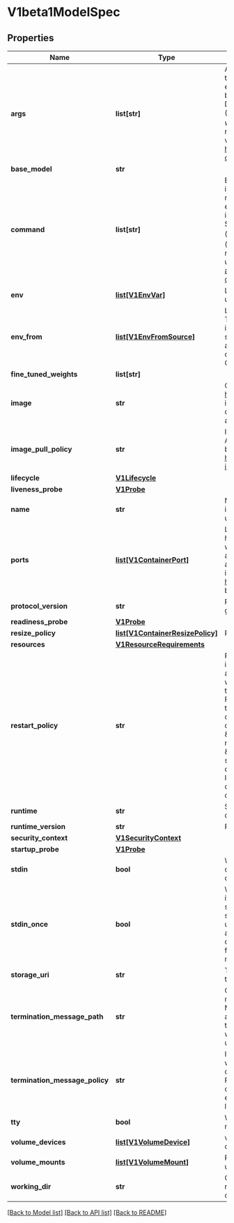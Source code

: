 # V1beta1ModelSpec

## Properties

| Name                           | Type                                                                                                                            | Description                                                                                                                                                                                                                                                                                                                                                                                                                                                                                                                                                                                                                                                                                                                                                                                                                                                                                                                                                                                                                                                                                                                 | Notes                      |
|--------------------------------|---------------------------------------------------------------------------------------------------------------------------------|-----------------------------------------------------------------------------------------------------------------------------------------------------------------------------------------------------------------------------------------------------------------------------------------------------------------------------------------------------------------------------------------------------------------------------------------------------------------------------------------------------------------------------------------------------------------------------------------------------------------------------------------------------------------------------------------------------------------------------------------------------------------------------------------------------------------------------------------------------------------------------------------------------------------------------------------------------------------------------------------------------------------------------------------------------------------------------------------------------------------------------|----------------------------|
| **args**                       | **list[str]**                                                                                                                   | Arguments to the entrypoint. The container image&#39;s CMD is used if this is not provided. Variable references $(VAR_NAME) are expanded using the container&#39;s environment. If a variable cannot be resolved, the reference in the input string will be unchanged. Double $$ are reduced to a single $, which allows for escaping the $(VAR_NAME) syntax: i.e. \&quot;$$(VAR_NAME)\&quot; will produce the string literal \&quot;$(VAR_NAME)\&quot;. Escaped references will never be expanded, regardless of whether the variable exists or not. Cannot be updated. More info: https://kubernetes.io/docs/tasks/inject-data-application/define-command-argument-container/#running-a-command-in-a-shell                                                                                                                                                                                                                                                                                                                                                                                                                | [optional]                 |
| **base_model**                 | **str**                                                                                                                         |                                                                                                                                                                                                                                                                                                                                                                                                                                                                                                                                                                                                                                                                                                                                                                                                                                                                                                                                                                                                                                                                                                                             | [optional]                 |
| **command**                    | **list[str]**                                                                                                                   | Entrypoint array. Not executed within a shell. The container image&#39;s ENTRYPOINT is used if this is not provided. Variable references $(VAR_NAME) are expanded using the container&#39;s environment. If a variable cannot be resolved, the reference in the input string will be unchanged. Double $$ are reduced to a single $, which allows for escaping the $(VAR_NAME) syntax: i.e. \&quot;$$(VAR_NAME)\&quot; will produce the string literal \&quot;$(VAR_NAME)\&quot;. Escaped references will never be expanded, regardless of whether the variable exists or not. Cannot be updated. More info: https://kubernetes.io/docs/tasks/inject-data-application/define-command-argument-container/#running-a-command-in-a-shell                                                                                                                                                                                                                                                                                                                                                                                       | [optional]                 |
| **env**                        | [**list[V1EnvVar]**](https://github.com/kubernetes-client/python/blob/master/kubernetes/docs/V1EnvVar.md)                       | List of environment variables to set in the container. Cannot be updated.                                                                                                                                                                                                                                                                                                                                                                                                                                                                                                                                                                                                                                                                                                                                                                                                                                                                                                                                                                                                                                                   | [optional]                 |
| **env_from**                   | [**list[V1EnvFromSource]**](https://github.com/kubernetes-client/python/blob/master/kubernetes/docs/V1EnvFromSource.md)         | List of sources to populate environment variables in the container. The keys defined within a source must be a C_IDENTIFIER. All invalid keys will be reported as an event when the container is starting. When a key exists in multiple sources, the value associated with the last source will take precedence. Values defined by an Env with a duplicate key will take precedence. Cannot be updated.                                                                                                                                                                                                                                                                                                                                                                                                                                                                                                                                                                                                                                                                                                                    | [optional]                 |
| **fine_tuned_weights**         | **list[str]**                                                                                                                   |                                                                                                                                                                                                                                                                                                                                                                                                                                                                                                                                                                                                                                                                                                                                                                                                                                                                                                                                                                                                                                                                                                                             | [optional]                 |
| **image**                      | **str**                                                                                                                         | Container image name. More info: https://kubernetes.io/docs/concepts/containers/images This field is optional to allow higher level config management to default or override container images in workload controllers like Deployments and StatefulSets.                                                                                                                                                                                                                                                                                                                                                                                                                                                                                                                                                                                                                                                                                                                                                                                                                                                                    | [optional]                 |
| **image_pull_policy**          | **str**                                                                                                                         | Image pull policy. One of Always, Never, IfNotPresent. Defaults to Always if :latest tag is specified, or IfNotPresent otherwise. Cannot be updated. More info: https://kubernetes.io/docs/concepts/containers/images#updating-images                                                                                                                                                                                                                                                                                                                                                                                                                                                                                                                                                                                                                                                                                                                                                                                                                                                                                       | [optional]                 |
| **lifecycle**                  | [**V1Lifecycle**](https://github.com/kubernetes-client/python/blob/master/kubernetes/docs/V1Lifecycle.md)                       |                                                                                                                                                                                                                                                                                                                                                                                                                                                                                                                                                                                                                                                                                                                                                                                                                                                                                                                                                                                                                                                                                                                             | [optional]                 |
| **liveness_probe**             | [**V1Probe**](https://github.com/kubernetes-client/python/blob/master/kubernetes/docs/V1Probe.md)                               |                                                                                                                                                                                                                                                                                                                                                                                                                                                                                                                                                                                                                                                                                                                                                                                                                                                                                                                                                                                                                                                                                                                             | [optional]                 |
| **name**                       | **str**                                                                                                                         | Name of the container specified as a DNS_LABEL. Each container in a pod must have a unique name (DNS_LABEL). Cannot be updated.                                                                                                                                                                                                                                                                                                                                                                                                                                                                                                                                                                                                                                                                                                                                                                                                                                                                                                                                                                                             | [optional] [default to ''] |
| **ports**                      | [**list[V1ContainerPort]**](https://github.com/kubernetes-client/python/blob/master/kubernetes/docs/V1ContainerPort.md)         | List of ports to expose from the container. Not specifying a port here DOES NOT prevent that port from being exposed. Any port which is listening on the default \&quot;0.0.0.0\&quot; address inside a container will be accessible from the network. Modifying this array with strategic merge patch may corrupt the data. For more information See https://github.com/kubernetes/kubernetes/issues/108255. Cannot be updated.                                                                                                                                                                                                                                                                                                                                                                                                                                                                                                                                                                                                                                                                                            | [optional]                 |
| **protocol_version**           | **str**                                                                                                                         | Protocol version to use by the predictor (i.e. v1 or v2 or grpc-v1 or grpc-v2)                                                                                                                                                                                                                                                                                                                                                                                                                                                                                                                                                                                                                                                                                                                                                                                                                                                                                                                                                                                                                                              | [optional]                 |
| **readiness_probe**            | [**V1Probe**](https://github.com/kubernetes-client/python/blob/master/kubernetes/docs/V1Probe.md)                               |                                                                                                                                                                                                                                                                                                                                                                                                                                                                                                                                                                                                                                                                                                                                                                                                                                                                                                                                                                                                                                                                                                                             | [optional]                 |
| **resize_policy**              | [**list[V1ContainerResizePolicy]**](V1ContainerResizePolicy.md)                                                                 | Resources resize policy for the container.                                                                                                                                                                                                                                                                                                                                                                                                                                                                                                                                                                                                                                                                                                                                                                                                                                                                                                                                                                                                                                                                                  | [optional]                 |
| **resources**                  | [**V1ResourceRequirements**](https://github.com/kubernetes-client/python/blob/master/kubernetes/docs/V1ResourceRequirements.md) |                                                                                                                                                                                                                                                                                                                                                                                                                                                                                                                                                                                                                                                                                                                                                                                                                                                                                                                                                                                                                                                                                                                             | [optional]                 |
| **restart_policy**             | **str**                                                                                                                         | RestartPolicy defines the restart behavior of individual containers in a pod. This field may only be set for init containers, and the only allowed value is \&quot;Always\&quot;. For non-init containers or when this field is not specified, the restart behavior is defined by the Pod&#39;s restart policy and the container type. Setting the RestartPolicy as \&quot;Always\&quot; for the init container will have the following effect: this init container will be continually restarted on exit until all regular containers have terminated. Once all regular containers have completed, all init containers with restartPolicy \&quot;Always\&quot; will be shut down. This lifecycle differs from normal init containers and is often referred to as a \&quot;sidecar\&quot; container. Although this init container still starts in the init container sequence, it does not wait for the container to complete before proceeding to the next init container. Instead, the next init container starts immediately after this init container is started, or after any startupProbe has successfully completed. | [optional]                 |
| **runtime**                    | **str**                                                                                                                         | Specific ClusterServingRuntime/ServingRuntime name to use for deployment.                                                                                                                                                                                                                                                                                                                                                                                                                                                                                                                                                                                                                                                                                                                                                                                                                                                                                                                                                                                                                                                   | [optional]                 |
| **runtime_version**            | **str**                                                                                                                         | Runtime version of the predictor docker image                                                                                                                                                                                                                                                                                                                                                                                                                                                                                                                                                                                                                                                                                                                                                                                                                                                                                                                                                                                                                                                                               | [optional]                 |
| **security_context**           | [**V1SecurityContext**](https://github.com/kubernetes-client/python/blob/master/kubernetes/docs/V1SecurityContext.md)           |                                                                                                                                                                                                                                                                                                                                                                                                                                                                                                                                                                                                                                                                                                                                                                                                                                                                                                                                                                                                                                                                                                                             | [optional]                 |
| **startup_probe**              | [**V1Probe**](https://github.com/kubernetes-client/python/blob/master/kubernetes/docs/V1Probe.md)                               |                                                                                                                                                                                                                                                                                                                                                                                                                                                                                                                                                                                                                                                                                                                                                                                                                                                                                                                                                                                                                                                                                                                             | [optional]                 |
| **stdin**                      | **bool**                                                                                                                        | Whether this container should allocate a buffer for stdin in the container runtime. If this is not set, reads from stdin in the container will always result in EOF. Default is false.                                                                                                                                                                                                                                                                                                                                                                                                                                                                                                                                                                                                                                                                                                                                                                                                                                                                                                                                      | [optional]                 |
| **stdin_once**                 | **bool**                                                                                                                        | Whether the container runtime should close the stdin channel after it has been opened by a single attach. When stdin is true the stdin stream will remain open across multiple attach sessions. If stdinOnce is set to true, stdin is opened on container start, is empty until the first client attaches to stdin, and then remains open and accepts data until the client disconnects, at which time stdin is closed and remains closed until the container is restarted. If this flag is false, a container processes that reads from stdin will never receive an EOF. Default is false                                                                                                                                                                                                                                                                                                                                                                                                                                                                                                                                  | [optional]                 |
| **storage_uri**                | **str**                                                                                                                         | This field points to the location of the model which is mounted onto the pod.                                                                                                                                                                                                                                                                                                                                                                                                                                                                                                                                                                                                                                                                                                                                                                                                                                                                                                                                                                                                                                               | [optional]                 |
| **termination_message_path**   | **str**                                                                                                                         | Optional: Path at which the file to which the container&#39;s termination message will be written is mounted into the container&#39;s filesystem. Message written is intended to be brief final status, such as an assertion failure message. Will be truncated by the node if greater than 4096 bytes. The total message length across all containers will be limited to 12kb. Defaults to /dev/termination-log. Cannot be updated.                                                                                                                                                                                                                                                                                                                                                                                                                                                                                                                                                                                                                                                                                        | [optional]                 |
| **termination_message_policy** | **str**                                                                                                                         | Indicate how the termination message should be populated. File will use the contents of terminationMessagePath to populate the container status message on both success and failure. FallbackToLogsOnError will use the last chunk of container log output if the termination message file is empty and the container exited with an error. The log output is limited to 2048 bytes or 80 lines, whichever is smaller. Defaults to File. Cannot be updated.                                                                                                                                                                                                                                                                                                                                                                                                                                                                                                                                                                                                                                                                 | [optional]                 |
| **tty**                        | **bool**                                                                                                                        | Whether this container should allocate a TTY for itself, also requires &#39;stdin&#39; to be true. Default is false.                                                                                                                                                                                                                                                                                                                                                                                                                                                                                                                                                                                                                                                                                                                                                                                                                                                                                                                                                                                                        | [optional]                 |
| **volume_devices**             | [**list[V1VolumeDevice]**](https://github.com/kubernetes-client/python/blob/master/kubernetes/docs/V1VolumeDevice.md)           | volumeDevices is the list of block devices to be used by the container.                                                                                                                                                                                                                                                                                                                                                                                                                                                                                                                                                                                                                                                                                                                                                                                                                                                                                                                                                                                                                                                     | [optional]                 |
| **volume_mounts**              | [**list[V1VolumeMount]**](https://github.com/kubernetes-client/python/blob/master/kubernetes/docs/V1VolumeMount.md)             | Pod volumes to mount into the container&#39;s filesystem. Cannot be updated.                                                                                                                                                                                                                                                                                                                                                                                                                                                                                                                                                                                                                                                                                                                                                                                                                                                                                                                                                                                                                                                | [optional]                 |
| **working_dir**                | **str**                                                                                                                         | Container&#39;s working directory. If not specified, the container runtime&#39;s default will be used, which might be configured in the container image. Cannot be updated.                                                                                                                                                                                                                                                                                                                                                                                                                                                                                                                                                                                                                                                                                                                                                                                                                                                                                                                                                 | [optional]                 |

[[Back to Model list]](../README.md#documentation-for-models) [[Back to API list]](../README.md#documentation-for-api-endpoints) [[Back to README]](../README.md)
